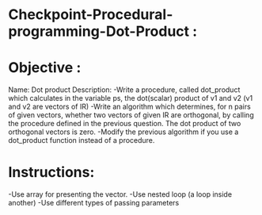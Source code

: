 # Checkpoint-Procedural-programming-Dot-Product : 
# Objective : 
Name: Dot product
Description: 
 -Write a procedure, called dot_product which calculates in the variable ps, the dot(scalar) product of v1 and v2 (v1 and v2 are vectors of IR)
 -Write an algorithm which determines, for n pairs of given vectors, whether two vectors of given IR are orthogonal, by calling the procedure defined in the previous question. The dot product of two orthogonal vectors is zero.
-Modify the previous algorithm if you use a dot_product function instead of a procedure.
# Instructions:
   -Use array for presenting the vector.
   -Use nested loop (a loop inside another)
   -Use different types of passing parameters 
